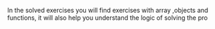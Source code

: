 In the solved exercises you will find exercises with array ,objects and functions, it will also help you understand the logic of solving the pro
